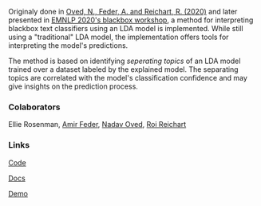 <!-- ## Interpreting Blackbox Text Classifiers with LDA-Based Topic Models -->

Originaly done in [Oved, N., Feder, A. and Reichart, R. (2020)](https://www.mitpressjournals.org/doi/abs/10.1162/coli_a_00383) and later presented in [EMNLP 2020's blackbox workshop](https://blackboxnlp.github.io/), a method for interpreting blackbox text classifiers using an LDA model is implemented. While still using a "traditional" LDA model, the implementation offers tools for interpreting the model's predictions.

The method is based on identifying _seperating topics_ of an LDA model trained over a dataset labeled by the explained model. The separating topics are correlated with the model's classification confidence and may give insights on the prediction process.

### Colaborators
Ellie Rosenman, [Amir Feder](https://scholar.google.com/citations?user=ERwoPLIAAAAJ&hl=en&oi=ao), [Nadav Oved](https://scholar.google.com/citations?user=9DgSB7sAAAAJ&hl=en), [Roi Reichart](https://ie.technion.ac.il/~roiri/)

### Links
[Code](https://github.com/EllRos/LDA-Explanation)

[Docs](https://ellros.github.io/LDA-Explanation/docs/)

[Demo](https://ellros.github.io/LDA-Explanation/docs/demo/demo.html)
